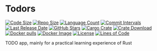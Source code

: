 # Todors

[![Code Size](https://img.shields.io/github/languages/code-size/meysam81/todors)](https://github.com/meysam81/todors)
[![Repo Size](https://img.shields.io/github/repo-size/meysam81/todors)](https://github.com/meysam81/todors)
[![Language Count](https://img.shields.io/github/languages/count/meysam81/todors)](https://github.com/meysam81/todors)
[![Commit Intervals](https://img.shields.io/github/commit-activity/m/meysam81/todors)](https://github.com/meysam81/todors)
[![Last Release Date](https://img.shields.io/github/release-date/meysam81/todors?label=last%20release%20date)](https://github.com/meysam81/todors)
[![GitHub Stars](https://img.shields.io/github/stars/meysam81/todors?label=GitHub%20stars)](https://github.com/meysam81/todors)
[![Cargo Crate](https://img.shields.io/crates/v/todors)](https://crates.io/crates/todors)
[![Crate Download](https://img.shields.io/crates/d/todors?label=crate%20download)](https://crates.io/crates/todors)
[![Docker pulls](https://img.shields.io/docker/pulls/meysam81/todors?label=Docker%20pulls)](https://hub.docker.com/r/meysam81/todors)
[![Docker Image](https://img.shields.io/docker/image-size/meysam81/todors?label=Docker%20image)](https://hub.docker.com/r/meysam81/todors)
[![License](https://img.shields.io/github/license/meysam81/todors)](https://github.com/meysam81/todors)
[![Lines of Code](https://img.shields.io/tokei/lines/github/meysam81/todors?label=lines%20of%20code)](https://github.com/meysam81/todors)

TODO app, mainly for a practical learning experience of Rust

